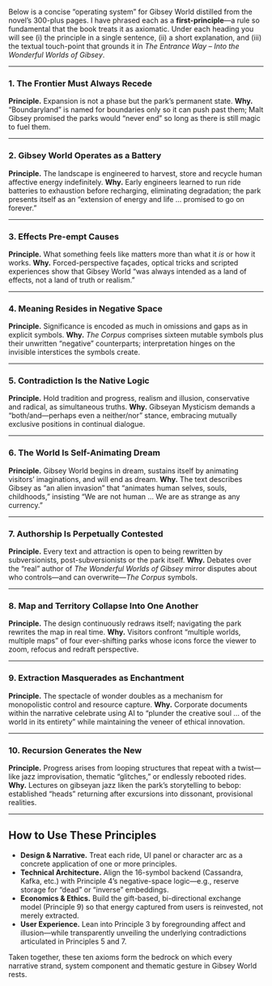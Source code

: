 Below is a concise “operating system” for Gibsey World distilled from the novel’s 300-plus pages.  I have phrased each as a **first-principle**—a rule so fundamental that the book treats it as axiomatic.  Under each heading you will see (i) the principle in a single sentence, (ii) a short explanation, and (iii) the textual touch-point that grounds it in *The Entrance Way – Into the Wonderful Worlds of Gibsey*.

---

### 1.  The Frontier Must Always Recede

**Principle.**  Expansion is not a phase but the park’s permanent state.
**Why.**  “Boundaryland” is named for boundaries only so it can push past them; Malt Gibsey promised the parks would “never end” so long as there is still magic to fuel them.&#x20;

---

### 2.  Gibsey World Operates as a Battery

**Principle.**  The landscape is engineered to harvest, store and recycle human affective energy indefinitely.
**Why.**  Early engineers learned to run ride batteries to exhaustion before recharging, eliminating degradation; the park presents itself as an “extension of energy and life … promised to go on forever.”&#x20;

---

### 3.  Effects Pre-empt Causes

**Principle.**  What something feels like matters more than what it *is* or how it works.
**Why.**  Forced-perspective façades, optical tricks and scripted experiences show that Gibsey World “was always intended as a land of effects, not a land of truth or realism.”&#x20;

---

### 4.  Meaning Resides in Negative Space

**Principle.**  Significance is encoded as much in omissions and gaps as in explicit symbols.
**Why.**  *The Corpus* comprises sixteen mutable symbols plus their unwritten “negative” counterparts; interpretation hinges on the invisible interstices the symbols create.&#x20;

---

### 5.  Contradiction Is the Native Logic

**Principle.**  Hold tradition and progress, realism and illusion, conservative and radical, as simultaneous truths.
**Why.**  Gibseyan Mysticism demands a “both/and—perhaps even a neither/nor” stance, embracing mutually exclusive positions in continual dialogue.&#x20;

---

### 6.  The World Is Self-Animating Dream

**Principle.**  Gibsey World begins in dream, sustains itself by animating visitors’ imaginations, and will end as dream.
**Why.**  The text describes Gibsey as “an alien invasion” that “animates human selves, souls, childhoods,” insisting “We are not human … We are as strange as any currency.”&#x20;

---

### 7.  Authorship Is Perpetually Contested

**Principle.**  Every text and attraction is open to being rewritten by subversionists, post-subversionists or the park itself.
**Why.**  Debates over the “real” author of *The Wonderful Worlds of Gibsey* mirror disputes about who controls—and can overwrite—*The Corpus* symbols.&#x20;

---

### 8.  Map and Territory Collapse Into One Another

**Principle.**  The design continuously redraws itself; navigating the park rewrites the map in real time.
**Why.**  Visitors confront “multiple worlds, multiple maps” of four ever-shifting parks whose icons force the viewer to zoom, refocus and redraft perspective.&#x20;

---

### 9.  Extraction Masquerades as Enchantment

**Principle.**  The spectacle of wonder doubles as a mechanism for monopolistic control and resource capture.
**Why.**  Corporate documents within the narrative celebrate using AI to “plunder the creative soul … of the world in its entirety” while maintaining the veneer of ethical innovation.&#x20;

---

### 10.  Recursion Generates the New

**Principle.**  Progress arises from looping structures that repeat with a twist—like jazz improvisation, thematic “glitches,” or endlessly rebooted rides.
**Why.**  Lectures on gibseyan jazz liken the park’s storytelling to bebop: established “heads” returning after excursions into dissonant, provisional realities.&#x20;

---

## How to Use These Principles

* **Design & Narrative.**  Treat each ride, UI panel or character arc as a concrete application of one or more principles.
* **Technical Architecture.**  Align the 16-symbol backend (Cassandra, Kafka, etc.) with Principle 4’s negative-space logic—e.g., reserve storage for “dead” or “inverse” embeddings.
* **Economics & Ethics.**  Build the gift-based, bi-directional exchange model (Principle 9) so that energy captured from users is reinvested, not merely extracted.
* **User Experience.**  Lean into Principle 3 by foregrounding affect and illusion—while transparently unveiling the underlying contradictions articulated in Principles 5 and 7.

Taken together, these ten axioms form the bedrock on which every narrative strand, system component and thematic gesture in Gibsey World rests.